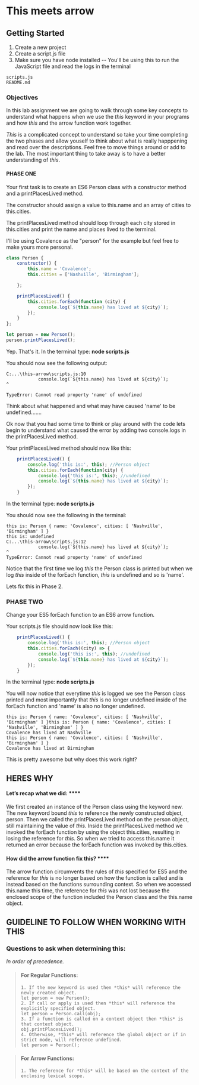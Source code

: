 # This meets arrow

## Getting Started

1. Create a new project
2. Create a script.js file
3. Make sure you have node installed -- You'll be using this to run the JavaScript file and read the logs in the terminal

```
scripts.js
README.md
```

### Objectives

In this lab assignment we are going to walk through some key concepts to understand what happens when we use the *this* keyword in your programs and how *this* and the arrow function work together. 

*This* is a complicated concept to understand so take your time completing the two phases and allow youself to think about what is really happpening and read over the descriptions. Feel free to move things around or add to the lab. The most important thing to take away is to have a better understanding of *this*. 

#### PHASE ONE 

Your first task is to create an ES6 Person class with a constructor method and a printPlacesLived method. 

The constructor should assign a value to this.name and an array of cities to this.cities. 

The printPlacesLived method should loop through each city stored in this.cities and print the name and places lived to the terminal. 

I'll be using Covalence as the "person" for the example but feel free to make yours more personal. 

```javascript
class Person {
    constructor() {
        this.name = 'Covalence';
        this.cities = ['Nashville', 'Birmingham'];

    };

    printPlacesLived() {
        this.cities.forEach(function (city) {
            console.log(`${this.name} has lived at ${city}`);
        });
    }
};

let person = new Person();
person.printPlacesLived();
```

Yep. That's it. In the terminal type: **node scripts.js**

You should now see the following output:

```
C:...\this-arrow\scripts.js:10
            console.log(`${this.name} has lived at ${city}`);                                ^

TypeError: Cannot read property 'name' of undefined
```
Think about what happened and what may have caused 'name' to be undefined....... 


Ok now that you had some time to think or play around with the code lets begin to understand what caused the error by adding two console.logs in the printPlacesLived method. 

Your printPlacesLived method should now like this:

```javascript
    printPlacesLived() {
        console.log('this is:', this); //Person object
        this.cities.forEach(function(city) {
            console.log('this is:', this); //undefined  
            console.log(`${this.name} has lived at ${city}`);
        });
    }
```
In the terminal type: **node scripts.js**

You should now see the following in the terminal: 

```
this is: Person { name: 'Covalence', cities: [ 'Nashville', 'Birmingham' ] }
this is: undefined
C:...\this-arrow\scripts.js:12
            console.log(`${this.name} has lived at ${city}`);                                ^
TypeError: Cannot read property 'name' of undefined
```
Notice that the first time we log *this* the Person class is printed but when we log *this* inside of the forEach function, *this* is undefined and so is 'name'.

Lets fix this in Phase 2.

### PHASE TWO

Change your ES5 forEach function to an ES6 arrow function. 

Your scripts.js file should now look like this: 

```javascript
    printPlacesLived() {
        console.log('this is:', this); //Person object
        this.cities.forEach((city) => {
            console.log('this is:', this); //undefined  
            console.log(`${this.name} has lived at ${city}`);
        });
    }
```

In the terminal type: **node scripts.js**

You will now notice that everytime *this* is logged we see the Person class printed and most importantly that *this* is no longer undefined inside of the forEach function and 'name' is also no longer undefined. 

``` 
this is: Person { name: 'Covalence', cities: [ 'Nashville', 'Birmingham' ] }this is: Person { name: 'Covalence', cities: [ 'Nashville', 'Birmingham' ] }
Covalence has lived at Nashville
this is: Person { name: 'Covalence', cities: [ 'Nashville', 'Birmingham' ] }
Covalence has lived at Birmingham
```
This is pretty awesome but why does this work right?

## HERES WHY

#### Let’s recap what we did: ****
We first created an instance of the Person class using the keyword new. 
The new keyword bound *this* to reference the newly constructed object, person. 
Then we called the printPlacesLived method on the person object, still maintaining the value of *this*. 
Inside the printPlacesLived method we invoked the forEach function by using the object this.cities, resulting in losing the reference for *this*.
So when we tried to access this.name it returned an error because the forEach function was invoked by this.cities. 

#### How did the arrow function fix this? ****
The arrow function circumvents the rules of *this* specified for ES5 and the reference for *this* is no longer based on how the function is called and is instead based on the functions surrounding context. 
So when we accessed this.name this time, the reference for *this* was not lost because the enclosed scope of the function included the Person class and the this.name object. 

## GUIDELINE TO FOLLOW WHEN WORKING WITH THIS

### Questions to ask when determining this:
*In order of precedence.*

>#### For Regular Functions:
>```
>1. If the new keyword is used then *this* will reference the newly created object.
>let person = new Person();
>2. If call or apply is used then *this* will reference the explicitly specified object.
>let person = Person.call(obj);
>3. If a function is called on a context object then *this* is that context object.
>obj.printPlacesLived();
>4. Otherwise, *this* will reference the global object or if in strict mode, will reference undefined.
>let person = Person();
>```

>#### For Arrow Functions: 
>```
>1. The reference for *this* will be based on the context of the enclosing lexical scope.
>```
